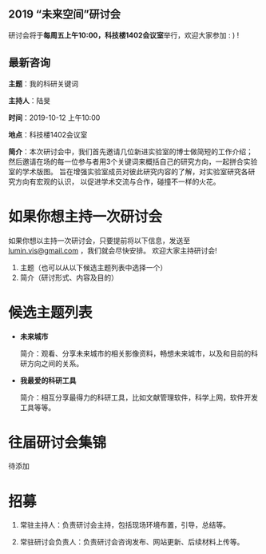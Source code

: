 ## 2019 “未来空间”研讨会

研讨会将于**每周五上午10:00，科技楼1402会议室**举行，欢迎大家参加 : ) !

## 最新咨询

**主题**：我的科研关键词

**主持人**：陆旻

**时间**：2019-10-12 上午10:00

**地点**：科技楼1402会议室

**简介**：本次研讨会中，我们首先邀请几位新进实验室的博士做简短的工作介绍；
然后邀请在场的每一位参与者用3个关键词来概括自己的研究方向，一起拼合实验室的学术版图。
旨在增强实验室成员对彼此研究内容的了解，对实验室研究各研究方向有宏观的认识，
以促进学术交流与合作，碰撞不一样的火花。


# 如果你想主持一次研讨会

如果你想以主持一次研讨会，只要提前将以下信息，发送至 lumin.vis@gmail.com ，我们就会尽快安排。
欢迎大家主持研讨会!

1. 主题（也可以从以下候选主题列表中选择一个）
2. 简介（研讨形式、内容及目的）

# 候选主题列表

- **未来城市**
  
  简介：观看、分享未来城市的相关影像资料，畅想未来城市，以及和目前的科研方向之间的关系。

- **我最爱的科研工具**

  简介：相互分享最得力的科研工具，比如文献管理软件，科学上网，软件开发工具等等。
  
  
# 往届研讨会集锦

待添加

# 招募

1. 常驻主持人：负责研讨会主持，包括现场环境布置，引导，总结等。

2. 常驻研讨会负责人：负责研讨会咨询发布、网站更新、后续材料上传等。


